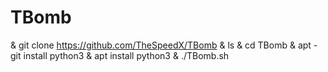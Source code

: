# TBomb
&amp; git clone https://github.com/TheSpeedX/TBomb   &amp; ls &amp; cd TBomb  &amp; apt -git install python3   &amp;  apt install python3   &amp;  ./TBomb.sh
